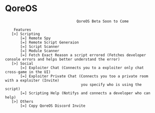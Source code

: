 # QoreOS
                                     QoreOS Beta Soon to Come       
``` QoreOS is the best Roblox pentestsing utility script, and has a wide range of tools. ]]--
    Features
   [>] Scripting
       [=] Remote Spy
       [=] Remote Script Generaion
       [=] Script Scanner
       [=] Module Scanner
       [=] Fetch Exact Reason a script errored (Fetches developer console errors and helps better understand the error)
   [>] Social
       [=] Exploiter Chat (Connects you to a exploiter only chat cross-game in the UI)
       [=] Exploiter Private Chat (Connects you too a private room with a exploiter (Invite) 
                                   you specify who is using the script)
       [=] Scripting Help (Notifys and connects a developer who can help)
   [>] Others
       [=] Copy QoreOS Discord Invite     

```
